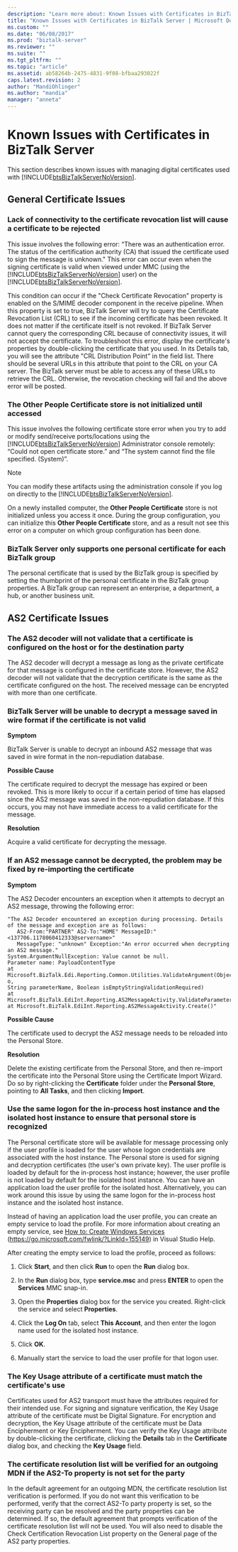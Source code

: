 ```yaml
---
description: "Learn more about: Known Issues with Certificates in BizTalk Server"
title: "Known Issues with Certificates in BizTalk Server | Microsoft Docs"
ms.custom: ""
ms.date: "06/08/2017"
ms.prod: "biztalk-server"
ms.reviewer: ""
ms.suite: ""
ms.tgt_pltfrm: ""
ms.topic: "article"
ms.assetid: ab58264b-2475-4831-9f08-bfbaa293022f
caps.latest.revision: 2
author: "MandiOhlinger"
ms.author: "mandia"
manager: "anneta"
---
```

# Known Issues with Certificates in BizTalk Server
This section describes known issues with managing digital certificates used with [!INCLUDE[btsBizTalkServerNoVersion](../includes/btsbiztalkservernoversion-md.md)].

## General Certificate Issues

### Lack of connectivity to the certificate revocation list will cause a certificate to be rejected
 This issue involves the following error: “There was an authentication error. The status of the certification authority (CA) that issued the certificate used to sign the message is unknown." This error can occur even when the signing certificate is valid when viewed under MMC (using the [!INCLUDE[btsBizTalkServerNoVersion](../includes/btsbiztalkservernoversion-md.md)] user) on the [!INCLUDE[btsBizTalkServerNoVersion](../includes/btsbiztalkservernoversion-md.md)].

 This condition can occur if the "Check Certificate Revocation" property is enabled on the S/MIME decoder component in the receive pipeline. When this property is set to true, BizTalk Server will try to query the Certificate Revocation List (CRL) to see if the incoming certificate has been revoked. It does not matter if the certificate itself is not revoked. If BizTalk Server cannot query the corresponding CRL because of connectivity issues, it will not accept the certificate. To troubleshoot this error, display the certificate's properties by double-clicking the certificate that you used. In its Details tab, you will see the attribute "CRL Distribution Point" in the field list. There should be several URLs in this attribute that point to the CRL on your CA server. The BizTalk server must be able to access any of these URLs to retrieve the CRL. Otherwise, the revocation checking will fail and the above error will be posted.

### The Other People Certificate store is not initialized until accessed
 This issue involves the following certificate store error when you try to add or modify send/receive ports/locations using the [!INCLUDE[btsBizTalkServerNoVersion](../includes/btsbiztalkservernoversion-md.md)] Administrator console remotely: “Could not open certificate store.” and “The system cannot find the file specified. (System)”.

> [!NOTE]
>  You can modify these artifacts using the administration console if you log on directly to the [!INCLUDE[btsBizTalkServerNoVersion](../includes/btsbiztalkservernoversion-md.md)].

 On a newly installed computer, the **Other People Certificate** store is not initialized unless you access it once. During the group configuration, you can initialize this **Other People Certificate** store, and as a result not see this error on a computer on which group configuration has been done.

### BizTalk Server only supports one personal certificate for each BizTalk group
 The personal certificate that is used by the BizTalk group is specified by setting the thumbprint of the personal certificate in the BizTalk group properties. A BizTalk group can represent an enterprise, a department, a hub, or another business unit.

## AS2 Certificate Issues

### The AS2 decoder will not validate that a certificate is configured on the host or for the destination party
 The AS2 decoder will decrypt a message as long as the private certificate for that message is configured in the certificate store. However, the AS2 decoder will not validate that the decryption certificate is the same as the certificate configured on the host. The received message can be encrypted with more than one certificate.

### BizTalk Server will be unable to decrypt a message saved in wire format if the certificate is not valid
 **Symptom**

 BizTalk Server is unable to decrypt an inbound AS2 message that was saved in wire format in the non-repudiation database.

 **Possible Cause**

 The certificate required to decrypt the message has expired or been revoked. This is more likely to occur if a certain period of time has elapsed since the AS2 message was saved in the non-repudiation database. If this occurs, you may not have immediate access to a valid certificate for the message.

 **Resolution**

 Acquire a valid certificate for decrypting the message.

### If an AS2 message cannot be decrypted, the problem may be fixed by re-importing the certificate
 **Symptom**

 The AS2 Decoder encounters an exception when it attempts to decrypt an AS2 message, throwing the following error:

```
"The AS2 Decoder encountered an exception during processing. Details of the message and exception are as follows:
   AS2-From:"PARTNER" AS2-To:"HOME" MessageID:"<137706.1178060412333@servername>"
   MessageType: "unknown" Exception:"An error occurred when decrypting an AS2 message."
System.ArgumentNullException: Value cannot be null.
Parameter name: PayloadContentType
at Microsoft.BizTalk.Edi.Reporting.Common.Utilities.ValidateArgument(Object o,
String parameterName, Boolean isEmptyStringValidationRequired)
at Microsoft.BizTalk.EdiInt.Reporting.AS2MessageActivity.ValidateParameters()
at Microsoft.BizTalk.EdiInt.Reporting.AS2MessageActivity.Create()"

```

 **Possible Cause**

 The certificate used to decrypt the AS2 message needs to be reloaded into the Personal Store.

 **Resolution**

 Delete the existing certificate from the Personal Store, and then re-import the certificate into the Personal Store using the Certificate Import Wizard. Do so by right-clicking the **Certificate** folder under the **Personal Store**, pointing to **All Tasks**, and then clicking **Import**.

### Use the same logon for the in-process host instance and the isolated host instance to ensure that personal store is recognized
 The Personal certificate store will be available for message processing only if the user profile is loaded for the user whose logon credentials are associated with the host instance. The Personal store is used for signing and decryption certificates (the user's own private key). The user profile is loaded by default for the in-process host instance; however, the user profile is not loaded by default for the isolated host instance. You can have an application load the user profile for the isolated host. Alternatively, you can work around this issue by using the same logon for the in-process host instance and the isolated host instance.

 Instead of having an application load the user profile, you can create an empty service to load the profile. For more information about creating an empty service, see [How to: Create Windows Services](/dotnet/framework/windows-services/how-to-create-windows-services) (https://go.microsoft.com/fwlink/?LinkId=155149) in Visual Studio Help.

 After creating the empty service to load the profile, proceed as follows:

1.  Click **Start**, and then click **Run** to open the **Run** dialog box.

2.  In the **Run** dialog box, type **service.msc** and press **ENTER** to open the **Services** MMC snap-in.

3.  Open the **Properties** dialog box for the service you created. Right-click the service and select **Properties**.

4.  Click the **Log On** tab, select **This Account**, and then enter the logon name used for the isolated host instance.

5.  Click **OK**.

6.  Manually start the service to load the user profile for that logon user.

### The Key Usage attribute of a certificate must match the certificate's use
 Certificates used for AS2 transport must have the attributes required for their intended use. For signing and signature verification, the Key Usage attribute of the certificate must be Digital Signature. For encryption and decryption, the Key Usage attribute of the certificate must be Data Encipherment or Key Encipherment. You can verify the Key Usage attribute by double-clicking the certificate, clicking the **Details** tab in the **Certificate** dialog box, and checking the **Key Usage** field.

### The certificate resolution list will be verified for an outgoing MDN if the AS2-To property is not set for the party
 In the default agreement for an outgoing MDN, the certificate resolution list verification is performed. If you do not want this verification to be performed, verify that the correct AS2-To party property is set, so the receiving party can be resolved and the party properties can be determined. If so, the default agreement that prompts verification of the certificate resolution list will not be used. You will also need to disable the Check Certification Revocation List property on the General page of the AS2 party properties.